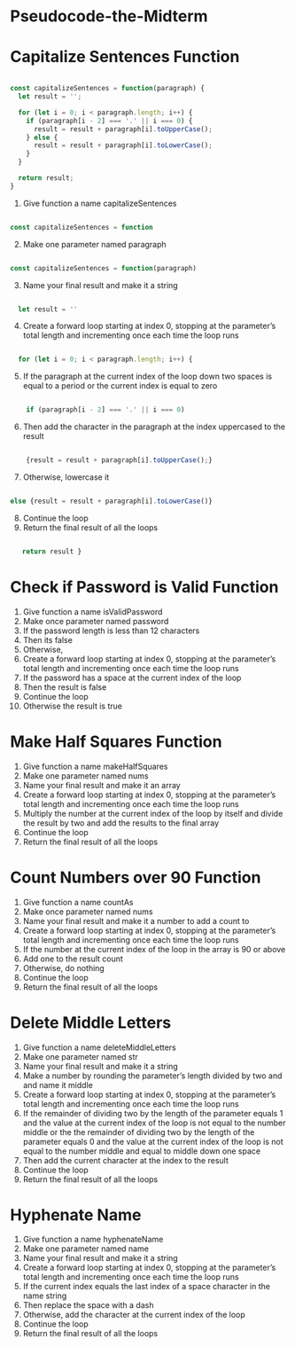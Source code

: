 # Pseudocode-the-Midterm


# Capitalize Sentences Function

~~~~ js

const capitalizeSentences = function(paragraph) {
  let result = '';

  for (let i = 0; i < paragraph.length; i++) {
    if (paragraph[i - 2] === '.' || i === 0) {
      result = result + paragraph[i].toUpperCase();
    } else {
      result = result + paragraph[i].toLowerCase();
    }
  }

  return result;
}

~~~~

1. Give function a name capitalizeSentences
~~~~ js

const capitalizeSentences = function 

~~~~
2. Make one parameter named paragraph
~~~~ js

const capitalizeSentences = function(paragraph)

~~~~
3. Name your final result and make it a string
~~~~ js

  let result = ''

~~~~
4. Create a forward loop starting at index 0, stopping at the parameter’s total length and incrementing once each time the loop runs
~~~~ js

  for (let i = 0; i < paragraph.length; i++) {

~~~~
5. If the paragraph at the current index of the loop down two spaces is equal to a period or the current index is equal to zero 
~~~~ js

    if (paragraph[i - 2] === '.' || i === 0) 

~~~~
6. Then add the character in the paragraph at the index uppercased to the result
~~~~ js

    {result = result + paragraph[i].toUpperCase();}

~~~~
7. Otherwise, lowercase it
~~~~ js

else {result = result + paragraph[i].toLowerCase()}

~~~~
8. Continue the loop
9. Return the final result of all the loops
~~~~ js

   return result }

~~~~

# Check if Password is Valid Function

1. Give function a name isValidPassword
2. Make once parameter named password
3. If the password length is less than 12 characters 
4. Then its false 
5. Otherwise,
6. Create a forward loop starting at index 0, stopping at the parameter’s total length and incrementing once each time the loop runs
7. If the password has a space at the current index of the loop 
8. Then the result is false 
9. Continue the loop
10. Otherwise the result is true

# Make Half Squares Function 

1. Give function a name makeHalfSquares
2. Make one parameter named nums
3. Name your final result and make it an array
4. Create a forward loop starting at index 0, stopping at the parameter’s total length and incrementing once each time the loop runs
5. Multiply the number at the current index of the loop by itself and divide the result by two and add the results to the final array
8. Continue the loop
9. Return the final result of all the loops 

# Count Numbers over 90 Function 

1. Give function a name countAs
2. Make once parameter named nums
3. Name your final result and make it a number to add a count to 
4. Create a forward loop starting at index 0, stopping at the parameter’s total length and incrementing once each time the loop runs
5. If the number at the current index of the loop in the array is 90 or above
6. Add one to the result count
7. Otherwise, do nothing 
8. Continue the loop
9. Return the final result of all the loops 

# Delete Middle Letters

1. Give function a name deleteMiddleLetters
2. Make one parameter named str
3. Name your final result and make it a string
4. Make a number by rounding the parameter’s length divided by two and and name it middle
5. Create a forward loop starting at index 0, stopping at the parameter’s total length and incrementing once each time the loop runs
6. If the remainder of dividing two by the length of the parameter equals 1 and the value at the current index of the loop is not equal to the number middle or the the remainder of dividing two by the length of the parameter equals 0 and the value at the current index of the loop is not equal to the number middle and equal to middle down one space 
7. Then add the current character at the index to the result 
8. Continue the loop
9. Return the final result of all the loops 

# Hyphenate Name 

1. Give function a name hyphenateName
2. Make one parameter named name
3. Name your final result and make it a string
5. Create a forward loop starting at index 0, stopping at the parameter’s total length and incrementing once each time the loop runs
6. If the current index equals the last index of a space character in the name string
7. Then replace the space with a dash
8. Otherwise, add the character at the current index of the loop
8. Continue the loop
9. Return the final result of all the loops 
